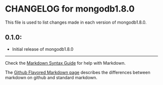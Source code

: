 # CHANGELOG for mongodb1.8.0

This file is used to list changes made in each version of mongodb1.8.0.

## 0.1.0:

* Initial release of mongodb1.8.0

- - - 
Check the [Markdown Syntax Guide](http://daringfireball.net/projects/markdown/syntax) for help with Markdown.

The [Github Flavored Markdown page](http://github.github.com/github-flavored-markdown/) describes the differences between markdown on github and standard markdown.
